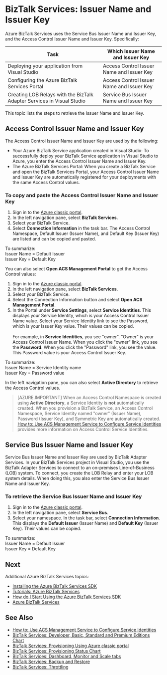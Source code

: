 <properties 
	pageTitle="Issuer Name and Issuer Key in BizTalk Services | Microsoft Azure" 
	description="Learn how to retrieve Issuer Name and Issuer Key for either Service Bus or Access Control (ACS) in BizTalk Services. MABS, WABS" 
	services="biztalk-services" 
	documentationCenter="" 
	authors="MandiOhlinger" 
	manager="erikre" 
	editor=""/>

<tags 
	ms.service="biztalk-services" 
	ms.workload="integration" 
	ms.tgt_pltfrm="na" 
	ms.devlang="na" 
	ms.topic="article" 
	ms.date="05/16/2016" 
	ms.author="mandia"/>




# BizTalk Services: Issuer Name and Issuer Key

Azure BizTalk Services uses the Service Bus Issuer Name and Issuer Key, and the Access Control Issuer Name and Issuer Key. Specifically:

Task | Which Issuer Name and Issuer Key
--- | ---
Deploying your application from Visual Studio | Access Control Issuer Name and Issuer Key
Configuring the Azure BizTalk Services Portal | Access Control Issuer Name and Issuer Key
Creating LOB Relays with the BizTalk Adapter Services in Visual Studio | Service Bus Issuer Name and Issuer Key

This topic lists the steps to retrieve the Issuer Name and Issuer Key. 

## Access Control Issuer Name and Issuer Key
The Access Control Issuer Name and Issuer Key are used by the following:

- Your Azure BizTalk Service application created in Visual Studio: To successfully deploy your BizTalk Service application in Visual Studio to Azure, you enter the Access Control Issuer Name and Issuer Key. 
- The Azure BizTalk Services  Portal: When you create a BizTalk Service and open the BizTalk Services Portal, your Access Control Issuer Name and Issuer Key are automatically registered for your deployments with the same Access Control values.

### To copy and paste the Access Control Issuer Name and Issuer Key

1. Sign in to the [Azure classic portal](http://go.microsoft.com/fwlink/p/?LinkID=213885).
2. In the left navigation pane, select **BizTalk Services**.
3. Select your BizTalk Service. 
4. Select **Connection Information** in the task bar. The Access Control Namespace, Default Issuer (Issuer Name), and Default Key (Issuer Key) are listed and can be copied and pasted.  

To summarize:  
Issuer Name = Default Issuer  
Issuer Key = Default Key


You can also select **Open ACS Management Portal** to get the Access Control values:

1. Sign in to the [Azure classic portal](http://go.microsoft.com/fwlink/p/?LinkID=213885).
2. In the left navigation pane, select **BizTalk Services**.
3. Select your BizTalk Service.
4. Select the Connection Information button and select **Open ACS Management Portal**.
5. In the Portal under **Service Settings**, select **Service Identities**. This displays your Service Identity, which is your Access Control Issuer Name value. Select your Service Identity link to see the Password, which is your Issuer Key value. Their values can be copied.<br/><br/>
For example, in **Service Identities**, you see "owner". "Owner" is your Access Control Issuer Name. When you click the "owner" link, you see the **Password**. When you click the "Password" link, you see the value. This Password value is your Access Control Issuer Key.  

To summarize:  
Issuer Name = Service Identity name  
Issuer Key = Password value

In the left navigation pane, you can also select **Active Directory** to retrieve the Access Control values. 

> [AZURE.IMPORTANT] When an Access Control Namespace is created using **Active Directory**, a Service Identity is **not** automatically created. When you provision a BizTalk Service, an Access Control Namespace, Service Identity named "owner" (Issuer Name), Password (Issuer Key), and Symmetric Key are automatically created.<br /> 
[How to: Use ACS Management Service to Configure Service Identities](http://go.microsoft.com/fwlink/p/?LinkID=303942) provides more information on Access Control Service Identities.


## Service Bus Issuer Name and Issuer Key
Service Bus Issuer Name and Issuer Key are used by BizTalk Adapter Services. In your BizTalk Services project in Visual Studio, you use the BizTalk Adapter Services to connect to an on-premises Line-of-Business (LOB) system. To connect, you create the LOB Relay and enter your LOB system details. When doing this, you also enter the Service Bus Issuer Name and Issuer Key.

### To retrieve the Service Bus Issuer Name and Issuer Key

1. Sign in to the [Azure classic portal](http://go.microsoft.com/fwlink/p/?LinkID=213885).
2. In the left navigation pane, select **Service Bus**.
3. Select your namespace. In the task bar, select **Connection Information**. This displays the **Default Issuer** (Issuer Name) and **Default Key** (Issuer Key). Their values can be copied.  

To summarize:  
Issuer Name = Default Issuer  
Issuer Key = Default Key

## Next
Additional Azure BizTalk Services topics:

-  [Installing the Azure BizTalk Services SDK](http://go.microsoft.com/fwlink/p/?LinkID=241589)<br/>
-  [Tutorials: Azure BizTalk Services](http://go.microsoft.com/fwlink/p/?LinkID=236944)<br/>
-  [How do I Start Using the Azure BizTalk Services SDK](http://go.microsoft.com/fwlink/p/?LinkID=302335)<br/>
-  [Azure BizTalk Services](http://go.microsoft.com/fwlink/p/?LinkID=303664)<br/>


## See Also
-  [How to: Use ACS Management Service to Configure Service Identities](http://go.microsoft.com/fwlink/p/?LinkID=303942)<br/>
- [BizTalk Services: Developer, Basic, Standard and Premium Editions Chart](http://go.microsoft.com/fwlink/p/?LinkID=302279)<br/>
- [BizTalk Services: Provisioning Using Azure classic portal](http://go.microsoft.com/fwlink/p/?LinkID=302280)<br/>
- [BizTalk Services: Provisioning Status Chart](http://go.microsoft.com/fwlink/p/?LinkID=329870)<br/>
- [BizTalk Services: Dashboard, Monitor and Scale tabs](http://go.microsoft.com/fwlink/p/?LinkID=302281)<br/>
- [BizTalk Services: Backup and Restore](http://go.microsoft.com/fwlink/p/?LinkID=329873)<br/>
- [BizTalk Services: Throttling](http://go.microsoft.com/fwlink/p/?LinkID=302282)<br/>
 
